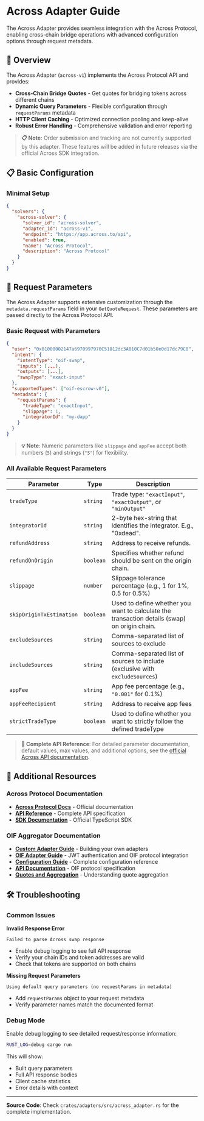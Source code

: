 # Across Adapter Guide

The Across Adapter provides seamless integration with the Across Protocol, enabling cross-chain bridge operations with advanced configuration options through request metadata.

## 🎯 Overview

The Across Adapter (`across-v1`) implements the Across Protocol API and provides:

- **Cross-Chain Bridge Quotes** - Get quotes for bridging tokens across different chains
- **Dynamic Query Parameters** - Flexible configuration through `requestParams` metadata
- **HTTP Client Caching** - Optimized connection pooling and keep-alive
- **Robust Error Handling** - Comprehensive validation and error reporting

> **📋 Note**: Order submission and tracking are not currently supported by this adapter. These features will be added in future releases via the official Across SDK integration.

## 📋 Basic Configuration

### Minimal Setup

```json
{
  "solvers": {
    "across-solver": {
      "solver_id": "across-solver",
      "adapter_id": "across-v1", 
      "endpoint": "https://app.across.to/api",
      "enabled": true,
      "name": "Across Protocol",
      "description": "Across Protocol"
    }
  }
}
```

## 🔧 Request Parameters

The Across Adapter supports extensive customization through the `metadata.requestParams` field in your `GetQuoteRequest`. These parameters are passed directly to the Across Protocol API.

### Basic Request with Parameters

```json
{
  "user": "0x01000002147a6970997970C51812dc3A010C7d01b50e0d17dc79C8",
  "intent": {
    "intentType": "oif-swap",
    "inputs": [...],
    "outputs": [...],
    "swapType": "exact-input"
  },
  "supportedTypes": ["oif-escrow-v0"],
  "metadata": {
    "requestParams": {
      "tradeType": "exactInput",
      "slippage": 1,
      "integratorId": "my-dapp"
    }
  }
}
```

> **💡 Note**: Numeric parameters like `slippage` and `appFee` accept both numbers (`5`) and strings (`"5"`) for flexibility.

### All Available Request Parameters

| Parameter | Type | Description |
|-----------|------|-------------|
| `tradeType` | `string` | Trade type: `"exactInput"`, `"exactOutput"`, or `"minOutput"` |
| `integratorId` | `string` | 2-byte hex-string that identifies the integrator. E.g., "0xdead". |
| `refundAddress` | `string` | Address to receive refunds. |
| `refundOnOrigin` | `boolean` | Specifies whether refund should be sent on the origin chain. |
| `slippage` | `number` | Slippage tolerance percentage (e.g., 1 for 1%, 0.5 for 0.5%) |
| `skipOriginTxEstimation` | `boolean` | Used to define whether you want to calculate the transaction details (swap) on origin chain. |
| `excludeSources` | `string` | Comma-separated list of sources to exclude |
| `includeSources` | `string` | Comma-separated list of sources to include (exclusive with `excludeSources`) |
| `appFee` | `string` | App fee percentage (e.g., `"0.001"` for 0.1%) |
| `appFeeRecipient` | `string` | Address to receive app fees |
| `strictTradeType` | `boolean` | Used to define whether you want to strictly follow the defined tradeType |

> **📖 Complete API Reference**: For detailed parameter documentation, default values, max values, and additional options, see the [official Across API documentation](https://docs.across.to/reference/api-reference#get-swap-approval).


## 🔗 Additional Resources

### Across Protocol Documentation

- **[Across Protocol Docs](https://docs.across.to/)** - Official documentation
- **[API Reference](https://docs.across.to/reference/api-reference)** - Complete API specification
- **[SDK Documentation](https://docs.across.to/reference/app-sdk-reference)** - Official TypeScript SDK

### OIF Aggregator Documentation

- **[Custom Adapter Guide](custom-adapters.md)** - Building your own adapters
- **[OIF Adapter Guide](oif-adapter.md)** - JWT authentication and OIF protocol integration
- **[Configuration Guide](configuration.md)** - Complete configuration reference  
- **[API Documentation](api/)** - OIF protocol specification
- **[Quotes and Aggregation](quotes-and-aggregation.md)** - Understanding quote aggregation

## 🛠️ Troubleshooting

### Common Issues

**Invalid Response Error**
```
Failed to parse Across swap response
```
- Enable debug logging to see full API response
- Verify your chain IDs and token addresses are valid
- Check that tokens are supported on both chains

**Missing Request Parameters**  
```
Using default query parameters (no requestParams in metadata)
```
- Add `requestParams` object to your request metadata
- Verify parameter names match the documented format

### Debug Mode

Enable debug logging to see detailed request/response information:

```bash
RUST_LOG=debug cargo run
```

This will show:
- Built query parameters
- Full API response bodies
- Client cache statistics  
- Error details with context

---

**Source Code**: Check `crates/adapters/src/across_adapter.rs` for the complete implementation.
